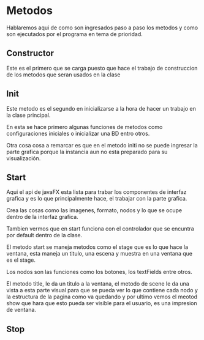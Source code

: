 # Metodos
Hablaremos aqui de como son ingresados paso a paso los metodos y como son ejecutados por el programa en tema de prioridad.

## Constructor
Este es el primero que se carga puesto que hace el trabajo de construccion de los metodos que seran usados en la clase

## Init
Este metodo es el segundo en inicializarse a la hora de hacer un trabajo en la clase principal.

En esta se hace primero algunas funciones de metodos como configuraciones iniciales o inicializar una BD entro otros.

Otra cosa cosa a remarcar es que en el metodo initi no se puede ingresar la parte grafica porque la instancia aun no esta preparado para su visualización.

## Start
Aqui el api de javaFX esta lista para trabar los componentes de interfaz grafica y es lo que principalmente hace, el trabajar con la parte grafica.

Crea las cosas como las imagenes, formato, nodos y lo que se ocupe dentro de la interfaz grafica.

Tambien vermos que en start funciona con el controlador que se encuntra por default dentro de la clase.

El metodo start se maneja metodos como el stage que es lo que hace la ventana, esta maneja un titulo, una escena y muestra en una ventana que es el stage.

Los nodos son las funciones como los botones, los textFields entre otros.

El metodo title, le da un titulo a la ventana, el metodo de scene le da una vista a esta parte visual para que se pueda ver lo que contiene cada nodo y la estructura de la pagina como va quedando y por ultimo vemos el meotod show que hara que esto pueda ser visible para el usuario, es una impresion de ventana.

## Stop
